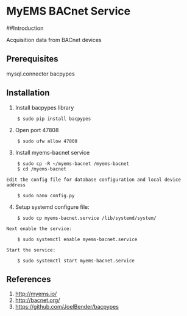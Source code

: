 # MyEMS BACnet Service


##Introduction

Acquisition data from BACnet devices


## Prerequisites

mysql.connector
bacpypes

## Installation
 1. Install bacpypes library
```
    $ sudo pip install bacpypes
```
 2. Open port 47808
```
    $ sudo ufw allow 47808
```
 3. Install myems-bacnet service
```
    $ sudo cp -R ~/myems-bacnet /myems-bacnet
    $ cd /myems-bacnet
```
    Edit the config file for database configuration and local device address
```
    $ sudo nano config.py
```

 4. Setup systemd configure file:
```
    $ sudo cp myems-bacnet.service /lib/systemd/system/
```
    Next enable the service:
```
    $ sudo systemctl enable myems-bacnet.service
```
    Start the service:
```
    $ sudo systemctl start myems-bacnet.service
```

## References
  1. http://myems.io/
  2. http://bacnet.org/
  3. https://github.com/JoelBender/bacpypes
  

